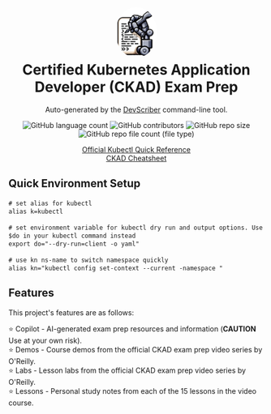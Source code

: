 <h1 align="center" style="border-bottom: none">
    <a href="https://github.com/WhitneyLampkin/devscriber" target="_blank">
        <img alt="" src="https://github.com/WhitneyLampkin/devscriber/blob/main/assets/Designer.png?raw=true" style="border-radius: 50%; height: 100px;">
    </a>
    <br>
    Certified Kubernetes Application Developer (CKAD) Exam Prep
</h1>

<p align="center">
    Auto-generated by the <a href="https://github.com/WhitneyLampkin/devscriber" target="_blank">DevScriber</a> command-line tool.
</p>

<div align="center">

![GitHub language count](https://img.shields.io/github/languages/count/WhitneyLampkin/devscriber?label=Languages)
![GitHub contributors](https://img.shields.io/github/contributors/WhitneyLampkin/devscriber?label=Contributors&color=yellow)
![GitHub repo size](https://img.shields.io/github/repo-size/WhitneyLampkin/devscriber?label=Repo%20Size&color=teal)
![GitHub repo file count (file type)](https://img.shields.io/github/directory-file-count/WhitneyLampkin/devscriber?label=Files&color=purple)

[Official Kubectl Quick Reference](https://kubernetes.io/docs/reference/kubectl/quick-reference/) <br />
[CKAD Cheatsheet](https://gist.github.com/WhitneyLampkin/2c2bca9b91ef66ce6d91662f44da1a30)

</div>

## Quick Environment Setup
```shell
# set alias for kubectl
alias k=kubectl

# set environment variable for kubectl dry run and output options. Use $do in your kubectl command instead
export do="--dry-run=client -o yaml"

# use kn ns-name to switch namespace quickly
alias kn="kubectl config set-context --current -namespace "
```

## Features

This project's features are as follows:

⭐ Copilot - AI-generated exam prep resources and information (**CAUTION** Use at your own risk).
<br />
⭐ Demos - Course demos from the official CKAD exam prep video series by O'Reilly.
<br />
⭐ Labs - Lesson labs from the official CKAD exam prep video series by O'Reilly.
<br />
⭐ Lessons - Personal study notes from each of the 15 lessons in the video course.
<br />
